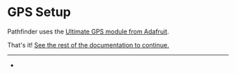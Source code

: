 # GPS Setup

Pathfinder uses the [Ultimate GPS module from Adafruit]().

That's it! [See the rest of the documentation to continue.](../README.md)

----

* 

